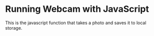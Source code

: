 # Running Webcam with JavaScript
This is the javascript function that takes a photo and saves it to local storage.
